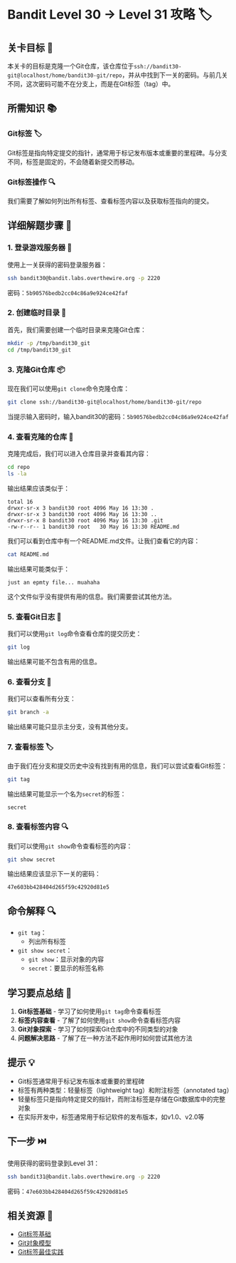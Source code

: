 # Bandit Level 30 → Level 31 攻略 🏷️

## 关卡目标 🎯

本关卡的目标是克隆一个Git仓库，该仓库位于`ssh://bandit30-git@localhost/home/bandit30-git/repo`，并从中找到下一关的密码。与前几关不同，这次密码可能不在分支上，而是在Git标签（tag）中。

## 所需知识 📚

### Git标签 🏷️

Git标签是指向特定提交的指针，通常用于标记发布版本或重要的里程碑。与分支不同，标签是固定的，不会随着新提交而移动。

### Git标签操作 🔍

我们需要了解如何列出所有标签、查看标签内容以及获取标签指向的提交。

## 详细解题步骤 📝

### 1. 登录游戏服务器 🔐

使用上一关获得的密码登录服务器：

```bash
ssh bandit30@bandit.labs.overthewire.org -p 2220
```

密码：`5b90576bedb2cc04c86a9e924ce42faf`

### 2. 创建临时目录 📂

首先，我们需要创建一个临时目录来克隆Git仓库：

```bash
mkdir -p /tmp/bandit30_git
cd /tmp/bandit30_git
```

### 3. 克隆Git仓库 📦

现在我们可以使用`git clone`命令克隆仓库：

```bash
git clone ssh://bandit30-git@localhost/home/bandit30-git/repo
```

当提示输入密码时，输入bandit30的密码：`5b90576bedb2cc04c86a9e924ce42faf`

### 4. 查看克隆的仓库 👀

克隆完成后，我们可以进入仓库目录并查看其内容：

```bash
cd repo
ls -la
```

输出结果应该类似于：

```
total 16
drwxr-sr-x 3 bandit30 root 4096 May 16 13:30 .
drwxr-sr-x 3 bandit30 root 4096 May 16 13:30 ..
drwxr-sr-x 8 bandit30 root 4096 May 16 13:30 .git
-rw-r--r-- 1 bandit30 root   30 May 16 13:30 README.md
```

我们可以看到仓库中有一个README.md文件。让我们查看它的内容：

```bash
cat README.md
```

输出结果可能类似于：

```
just an epmty file... muahaha
```

这个文件似乎没有提供有用的信息。我们需要尝试其他方法。

### 5. 查看Git日志 📜

我们可以使用`git log`命令查看仓库的提交历史：

```bash
git log
```

输出结果可能不包含有用的信息。

### 6. 查看分支 🔀

我们可以查看所有分支：

```bash
git branch -a
```

输出结果可能只显示主分支，没有其他分支。

### 7. 查看标签 🏷️

由于我们在分支和提交历史中没有找到有用的信息，我们可以尝试查看Git标签：

```bash
git tag
```

输出结果可能显示一个名为`secret`的标签：

```
secret
```

### 8. 查看标签内容 🔍

我们可以使用`git show`命令查看标签的内容：

```bash
git show secret
```

输出结果应该显示下一关的密码：

```
47e603bb428404d265f59c42920d81e5
```

## 命令解释 🔍

- `git tag`：
  - 列出所有标签
- `git show secret`：
  - `git show`：显示对象的内容
  - `secret`：要显示的标签名称

## 学习要点总结 📌

1. **Git标签基础** - 学习了如何使用`git tag`命令查看标签
2. **标签内容查看** - 了解了如何使用`git show`命令查看标签内容
3. **Git对象探索** - 学习了如何探索Git仓库中的不同类型的对象
4. **问题解决思路** - 了解了在一种方法不起作用时如何尝试其他方法

## 提示 💡

- Git标签通常用于标记发布版本或重要的里程碑
- 标签有两种类型：轻量标签（lightweight tag）和附注标签（annotated tag）
- 轻量标签只是指向特定提交的指针，而附注标签是存储在Git数据库中的完整对象
- 在实际开发中，标签通常用于标记软件的发布版本，如v1.0、v2.0等

## 下一步 ⏭️

使用获得的密码登录到Level 31：

```bash
ssh bandit31@bandit.labs.overthewire.org -p 2220
```

密码：`47e603bb428404d265f59c42920d81e5`

## 相关资源 🔗

- [Git标签基础](https://git-scm.com/book/zh/v2/Git-基础-打标签)
- [Git对象模型](https://git-scm.com/book/zh/v2/Git-内部原理-Git-对象)
- [Git标签最佳实践](https://www.atlassian.com/git/tutorials/inspecting-a-repository/git-tag)
